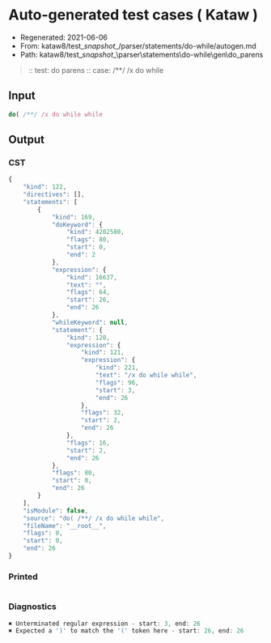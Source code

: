 # Auto-generated test cases ( Kataw )
- Regenerated: 2021-06-06
- From: kataw8/test\__snapshot__/parser/statements/do-while/autogen.md
- Path: kataw8/test\__snapshot__\parser\statements\do-while\gen\do_parens
> :: test: do parens
> :: case: /**/ /x do while
## Input

`````js
do( /**/ /x do while while
`````
## Output

### CST

```javascript
{
    "kind": 122,
    "directives": [],
    "statements": [
        {
            "kind": 169,
            "doKeyword": {
                "kind": 4202580,
                "flags": 80,
                "start": 0,
                "end": 2
            },
            "expression": {
                "kind": 16637,
                "text": "",
                "flags": 64,
                "start": 26,
                "end": 26
            },
            "whileKeyword": null,
            "statement": {
                "kind": 120,
                "expression": {
                    "kind": 121,
                    "expression": {
                        "kind": 221,
                        "text": "/x do while while",
                        "flags": 96,
                        "start": 3,
                        "end": 26
                    },
                    "flags": 32,
                    "start": 2,
                    "end": 26
                },
                "flags": 16,
                "start": 2,
                "end": 26
            },
            "flags": 80,
            "start": 0,
            "end": 26
        }
    ],
    "isModule": false,
    "source": "do( /**/ /x do while while",
    "fileName": "__root__",
    "flags": 0,
    "start": 0,
    "end": 26
}
```

### Printed

```javascript

```

### Diagnostics

```javascript
✖ Unterminated regular expression - start: 3, end: 26
✖ Expected a ')' to match the '(' token here - start: 26, end: 26

```

